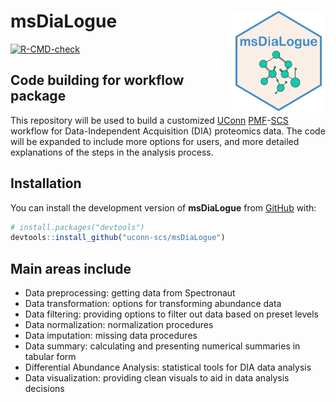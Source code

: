 # msDiaLogue <img src="man/figure/logo.png" align="right" alt="" width="150">

<!-- badges: start -->
[![R-CMD-check](https://github.com/uconn-scs/msDiaLogue/actions/workflows/R-CMD-check.yaml/badge.svg)](https://github.com/uconn-scs/msDiaLogue/actions/workflows/R-CMD-check.yaml)
<!-- badges: end -->

## Code building for workflow package

This repository will be used to build a customized [UConn](https://uconn.edu/)
[PMF](https://proteomics.uconn.edu/)-[SCS](https://statsconsulting.uconn.edu/)
workflow for Data-Independent Acquisition (DIA) proteomics data. The code will
be expanded to include more options for users, and more detailed explanations of
the steps in the analysis process.

## Installation

You can install the development version of **msDiaLogue** from
[GitHub](https://github.com/) with:

``` r
# install.packages("devtools")
devtools::install_github("uconn-scs/msDiaLogue")
```

## Main areas include

* Data preprocessing: getting data from Spectronaut
* Data transformation: options for transforming abundance data
* Data filtering: providing options to filter out data based on preset levels 
* Data normalization: normalization procedures
* Data imputation: missing data procedures
* Data summary: calculating and presenting numerical summaries in tabular form
* Differential Abundance Analysis: statistical tools for DIA data analysis
* Data visualization: providing clean visuals to aid in data analysis decisions

